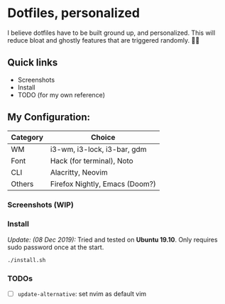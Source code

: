 # Dotfiles, personalized

I believe dotfiles have to be built ground up, and personalized. This will reduce bloat and ghostly features that are triggered randomly. :ghost::joy:

## Quick links

- Screenshots
- Install
- TODO (for my own reference)

## My Configuration:

| Category | Choice                         |
| -------- | ------------------------------ |
| WM       | i3-wm, i3-lock, i3-bar, gdm    |
| Font     | Hack (for terminal), Noto      |
| CLI      | Alacritty, Neovim              |
| Others   | Firefox Nightly, Emacs (Doom?) |

### Screenshots (WIP)

### Install

_Update: (08 Dec 2019):_ Tried and tested on **Ubuntu 19.10**. Only requires sudo password once at the start.

```bash
./install.sh
```

### TODOs

- [ ] `update-alternative`: set nvim as default vim
